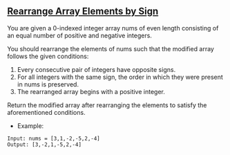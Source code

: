 ## [Rearrange Array Elements by Sign](https://leetcode.com/problems/rearrange-array-elements-by-sign/description/)
You are given a 0-indexed integer array nums of even length consisting of an equal number of positive and negative integers.

You should rearrange the elements of nums such that the modified array follows the given conditions:

1. Every consecutive pair of integers have opposite signs.
2. For all integers with the same sign, the order in which they were present in nums is preserved.
3. The rearranged array begins with a positive integer.

Return the modified array after rearranging the elements to satisfy the aforementioned conditions.




- Example:
```
Input: nums = [3,1,-2,-5,2,-4]
Output: [3,-2,1,-5,2,-4]
```
